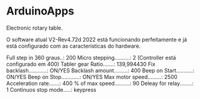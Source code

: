# ArduinoApps
Electronic rotary table.

O software atual V2-Rev4.72d 2022 está funcionando perfeitamente e já está configurado com as características do hardware.

Full step in 360 graus..: 200
Micro stepping..........: 2 (Controller está configurado em 400)
Tabler gear Ratio.......: 139,994430
Fix backlash............: ON/YES
Backlash amount.........: 400
Beep on Start...........: ON/YES
Beep on Stop............: ON/YES
Max motor speed.........: 2500
Acceleration rate.......: 400
% of max speed..........: 90
Deleay for relay........: 1
Continuos stop mode.....: keypress


